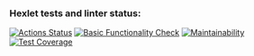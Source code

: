### Hexlet tests and linter status:
[![Actions Status](https://github.com/DEGTEVUWU/java-project-72/actions/workflows/hexlet-check.yml/badge.svg)](https://github.com/DEGTEVUWU/java-project-72/actions)
[![Basic Functionality Check](https://github.com/DEGTEVUWU/java-project-72/actions/workflows/main.yml/badge.svg)](https://github.com/DEGTEVUWU/java-project-72/actions)
[![Maintainability](https://api.codeclimate.com/v1/badges/f89f050e2227bbdae348/maintainability)](https://codeclimate.com/github/DEGTEVUWU/java-project-72/maintainability)
[![Test Coverage](https://api.codeclimate.com/v1/badges/f89f050e2227bbdae348/test_coverage)](https://codeclimate.com/github/DEGTEVUWU/java-project-72/test_coverage)

